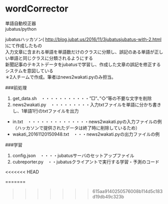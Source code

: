 # wordCorrector  
単語自動校正器  
jubatus/python  

jubatusハッカソン( <http://blog.jubat.us/2016/11/3jubatusjubatus-with-2.html> )にて作成したもの  
入力文章に含まれる単語を単語数だけのクラスに分類し、誤記のある単語が正しい単語と同じクラスに分類されるようにする  
新聞記事のテキストデータをjubatusで学習し、作成した文章の誤記を修正するシステムを意図している  
＊2人チームで作成。筆者はnews2wakati.pyのみ担当。

###前処理  
1. get_data.sh　・・・・・・・・・・・”□”、”◇”等の不要な文字を削除  
2. news2wakati.py　・・・・・・・・・入力txtファイルを単語に分かち書きし、1単語1行のtxtファイルを出力  
* in.txt　・・・・・・・・・・・・・・news2wakati.pyの入力ファイルの例（ハッカソンで提供されたデータは終了時に削除しているため）  
* wakati_20161120150948.txt　・・・news2wakati.pyの出力ファイルの例  

###学習  
1. config.json　・・・・jubatusサーバのセットアップファイル  
2. cubreporter.py　・・jubatusクライアントで実行する学習・予測のコード  

<<<<<<< HEAD

=======
>>>>>>> 615aa9140250576008b114d5c183d19db49c323b

